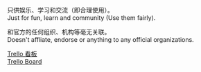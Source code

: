 只供娱乐、学习和交流（即合理使用）。<br>
Just for fun, learn and community (Use them fairly).

和官方的任何组织、机构等毫无关联。<br>
Doesn't affliate, endorse or anything to any official organizations.

[Trello 看板](https://trello.com/b/2g47OjEB)<br>
[Trello Board](https://trello.com/b/2g47OjEB)